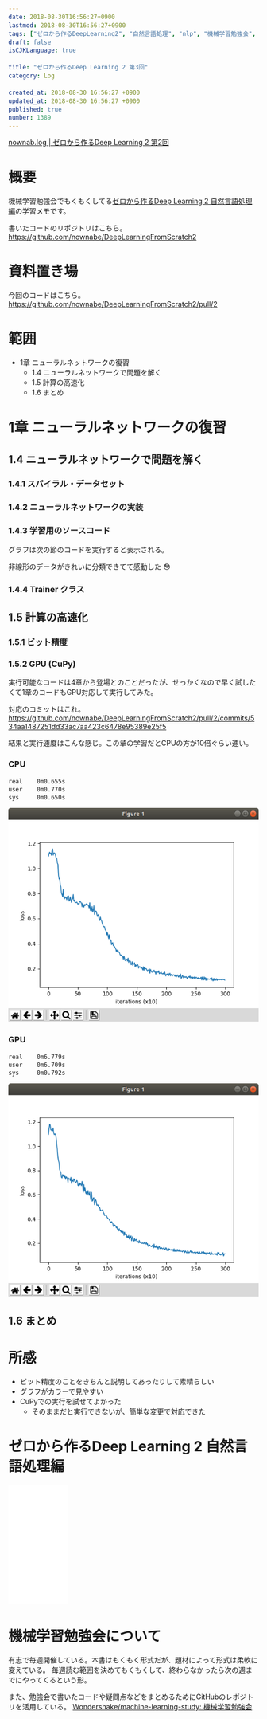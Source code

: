 ```yaml
---
date: 2018-08-30T16:56:27+0900
lastmod: 2018-08-30T16:56:27+0900
tags: ["ゼロから作るDeepLearning2", "自然言語処理", "nlp", "機械学習勉強会", "ml", "deeplearning"]
draft: false
isCJKLanguage: true

title: "ゼロから作るDeep Learning 2 第3回"
category: Log

created_at: 2018-08-30 16:56:27 +0900
updated_at: 2018-08-30 16:56:27 +0900
published: true
number: 1389
---
```


[nownab.log | ゼロから作るDeep Learning 2 第2回](https://blog.nownabe.com/2018/08/18/1375.html)

# 概要
機械学習勉強会でもくもくしてる[ゼロから作るDeep Learning 2 自然言語処理編](https://amzn.to/2MqPxy3)の学習メモです。

書いたコードのリポジトリはこちら。
https://github.com/nownabe/DeepLearningFromScratch2

# 資料置き場

今回のコードはこちら。
https://github.com/nownabe/DeepLearningFromScratch2/pull/2

# 範囲
* 1章 ニューラルネットワークの復習
    * 1.4 ニューラルネットワークで問題を解く
    * 1.5 計算の高速化
    * 1.6 まとめ

# 1章 ニューラルネットワークの復習

## 1.4 ニューラルネットワークで問題を解く

### 1.4.1 スパイラル・データセット

### 1.4.2 ニューラルネットワークの実装

### 1.4.3 学習用のソースコード

グラフは次の節のコードを実行すると表示される。

非線形のデータがきれいに分類できてて感動した :flushed: 

### 1.4.4 Trainer クラス

## 1.5 計算の高速化

### 1.5.1 ビット精度

### 1.5.2 GPU (CuPy)

実行可能なコードは4章から登場とのことだったが、せっかくなので早く試したくて1章のコードもGPU対応して実行してみた。

対応のコミットはこれ。
https://github.com/nownabe/DeepLearningFromScratch2/pull/2/commits/534aa1487251dd33ac7aa423c6478e95389e25f5

結果と実行速度はこんな感じ。この章の学習だとCPUの方が10倍ぐらい速い。

### CPU

```
real    0m0.655s
user    0m0.770s
sys     0m0.650s
```

![cpu.png (33.8 kB)](/images/2018/08/30/1.png)

### GPU

```
real    0m6.779s
user    0m6.709s
sys     0m0.792s
```

![gpu.png (33.7 kB)](/images/2018/08/30/2.png)


## 1.6 まとめ


# 所感

* ビット精度のことをきちんと説明してあったりして素晴らしい
* グラフがカラーで見やすい
* CuPyでの実行を試せてよかった
    * そのままだと実行できないが、簡単な変更で対応できた

# ゼロから作るDeep Learning 2 自然言語処理編
<iframe style="width:120px;height:240px;" marginwidth="0" marginheight="0" scrolling="no" frameborder="0" src="//rcm-fe.amazon-adsystem.com/e/cm?lt1=_blank&bc1=000000&IS2=1&bg1=FFFFFF&fc1=000000&lc1=0000FF&t=nownabe0c-22&language=ja_JP&o=9&p=8&l=as4&m=amazon&f=ifr&ref=as_ss_li_til&asins=4873118360&linkId=d14125aa558825386ea0429a369ee855"></iframe>

# 機械学習勉強会について
有志で毎週開催している。本書はもくもく形式だが、題材によって形式は柔軟に変えている。
毎週読む範囲を決めてもくもくして、終わらなかったら次の週までにやってくるという形。

また、勉強会で書いたコードや疑問点などをまとめるためにGitHubのレポジトリを活用している。
[Wondershake/machine-learning-study: 機械学習勉強会](https://github.com/Wondershake/machine-learning-study)

```math
```
